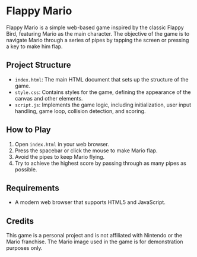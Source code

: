# Flappy Mario

Flappy Mario is a simple web-based game inspired by the classic Flappy Bird, featuring Mario as the main character. The objective of the game is to navigate Mario through a series of pipes by tapping the screen or pressing a key to make him flap.

## Project Structure

- `index.html`: The main HTML document that sets up the structure of the game.
- `style.css`: Contains styles for the game, defining the appearance of the canvas and other elements.
- `script.js`: Implements the game logic, including initialization, user input handling, game loop, collision detection, and scoring.

## How to Play

1. Open `index.html` in your web browser.
2. Press the spacebar or click the mouse to make Mario flap.
3. Avoid the pipes to keep Mario flying.
4. Try to achieve the highest score by passing through as many pipes as possible.

## Requirements

- A modern web browser that supports HTML5 and JavaScript.

## Credits

This game is a personal project and is not affiliated with Nintendo or the Mario franchise. The Mario image used in the game is for demonstration purposes only.